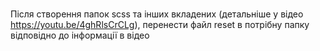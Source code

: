 ###
Після створення папок scss та інших вкладених (детальніше у відео https://youtu.be/4ghRlsCrCLg), 
перенести файл reset в потрібну папку відповідно до інформації в відео
